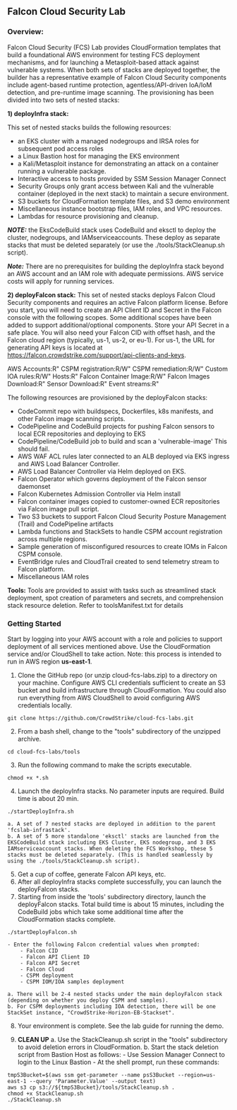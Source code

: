 ## Falcon Cloud Security Lab ##

### Overview: ###

Falcon Cloud Security (FCS) Lab provides CloudFormation templates that build a foundational AWS environment for testing FCS deployment mechanisms, and for launching a Metasploit-based attack against vulnerable systems. When both sets of stacks are deployed together, the builder has a representative example of Falcon Cloud Security components include agent-based runtime protection, agentless/API-driven IoA/IoM detection, and pre-runtime image scanning. The provisioning has been divided into two sets of nested stacks:

**1) deployInfra stack:**

This set of nested stacks builds the following resources:
* an EKS cluster with a managed nodegroups and IRSA roles for subsequent pod access roles
* a Linux Bastion host for managing the EKS environment 
* a Kali/Metasploit instance for demonstrating an attack on a container running a vulnerable package.
* Interactive access to hosts provided by SSM Session Manager Connect
* Security Groups only grant access between Kali and the vulnerable container (deployed in the next stack) to maintain a secure environment.
* S3 buckets for CloudFormation template files, and S3 demo environment
* Miscellaneous instance bootstrap files, IAM roles, and VPC resources.
* Lambdas for resource provisioning and cleanup.

***NOTE:*** the EksCodeBuild stack uses CodeBuild and eksctl to deploy the cluster, nodegroups, and IAMserviceaccounts. These deploy as separate stacks that must be deleted separately (or use the ./tools/StackCleanup.sh script).

***Note:*** There are no prerequisites for building the deployInfra stack beyond an AWS account and an IAM role with adequate permissions. AWS service costs will apply for running services.

**2) deployFalcon stack:**
This set of nested stacks deploys Falcon Cloud Security components and requires an active Falcon platform license. Before you start, you will need to create an API Client ID and Secret in the Falcon console with the following scopes. Some additional scopes have been added to support additional/optional components. Store your API Secret in a safe place. You will also need your Falcon CID with offset hash, and the Falcon cloud region (typically, us-1, us-2, or eu-1). For us-1, the URL for generating API keys is located at https://falcon.crowdstrike.com/support/api-clients-and-keys.

AWS Accounts:R"
CSPM registration:R/W"
CSPM remediation:R/W"
Custom IOA rules:R/W"
Hosts:R"
Falcon Container Image:R/W"
Falcon Images Download:R"
Sensor Download:R"
Event streams:R"

The following resources are provisioned by the deployFalcon stacks:
* CodeCommit repo with buildspecs, Dockerfiles, k8s manifests, and other Falcon image scanning scripts.
* CodePipeline and CodeBuild projects for pushing Falcon sensors to local ECR repositories and deploying to EKS
* CodePipeline/CodeBuild job to build and scan a 'vulnerable-image' This should fail.
* AWS WAF ACL rules later connected to an ALB deployed via EKS ingress and AWS Load Balancer Controller.
* AWS Load Balancer Controller via Helm deployed on EKS.
* Falcon Operator which governs deployment of the Falcon sensor daemonset
* Falcon Kubernetes Admission Controller via Helm install
* Falcon container images copied to customer-owned ECR repositories via Falcon image pull script. 
* Two S3 buckets to support Falcon Cloud Security Posture Management (Trail) and CodePipeline artifacts
* Lambda functions and StackSets to handle CSPM account registration across multiple regions.
* Sample generation of misconfigured resources to create IOMs in Falcon CSPM console.
* EventBridge rules and CloudTrail created to send telemetry stream to Falcon platform.
* Miscellaneous IAM roles

**Tools:**
Tools are provided to assist with tasks such as streamlined stack deployment, spot creation of parameters and secrets, and comprehension stack resource deletion. Refer to toolsManifest.txt for details 

### Getting Started ###

Start by logging into your AWS account with a role and policies to support deployment of all services mentioned above. Use the CloudFormation service and/or CloudShell to take action. Note: this process is intended to run in AWS region **us-east-1**.

1. Clone the GitHub repo (or unzip cloud-fcs-labs.zip) to a directory on your machine. Configure AWS CLI credentials sufficient to create an S3 bucket and build infrastructure through CloudFormation. You could also run everything from AWS CloudShell to avoid configuring AWS credentials locally.
````
git clone https://github.com/CrowdStrike/cloud-fcs-labs.git  
````
2. From a bash shell, change to the "tools" subdirectory of the unzipped archive. 
````
cd cloud-fcs-labs/tools
````
3. Run the following command to make the scripts executable.
````
chmod +x *.sh 
````
4. Launch the deployInfra stacks. No parameter inputs are required. Build time is about 20 min.
````
./startDeployInfra.sh
````    
    a. A set of 7 nested stacks are deployed in addition to the parent 'fcslab-infrastack'.
    b. A set of 5 more standalone 'eksctl' stacks are launched from the EKSCodeBuild stack including EKS Cluster, EKS nodegroup, and 3 EKS IAMserviceaccount stacks. When deleting the FCS Workshop, these 5 stacks must be deleted separately. (This is handled seamlessly by using the ./tools/StackCleanup.sh script).
5. Get a cup of coffee, generate Falcon API keys, etc.
6. After all deployInfra stacks complete successfully, you can launch the deployFalcon stacks.
7. Starting from inside the 'tools' subdirectory directory, launch the deployFalcon stacks. Total build time is about 15 minutes, including the CodeBuild jobs which take some additional time after the CloudFormation stacks complete.
````
./startDeployFalcon.sh
````
    - Enter the following Falcon credential values when prompted:
        - Falcon CID
        - Falcon API Client ID
        - Falcon API Secret
        - Falcon Cloud
        - CSPM deployment
        - CSPM IOM/IOA samples deployment
    
    a. There will be 2-4 nested stacks under the main deployFalcon stack (depending on whether you deploy CSPM and samples).
    b. For CSPM deployments including IOA detection, there will be one StackSet instance, "CrowdStrike-Horizon-EB-Stackset".
8.  Your environment is complete. See the lab guide for running the demo.

9. **CLEAN UP**
    a. Use the StackCleanup.sh script in the "tools" subdirectory to avoid deletion errors in CloudFormation.
    b. Start the stack deletion script from Bastion Host as follows:
        - Use Session Manager Connect to login to the Linux Bastion
        - At the shell prompt, run these commands:
````   
tmpS3Bucket=$(aws ssm get-parameter --name psS3Bucket --region=us-east-1 --query 'Parameter.Value' --output text)
aws s3 cp s3://${tmpS3Bucket}/tools/StackCleanup.sh .
chmod +x StackCleanup.sh
./StackCleanup.sh
````
        



